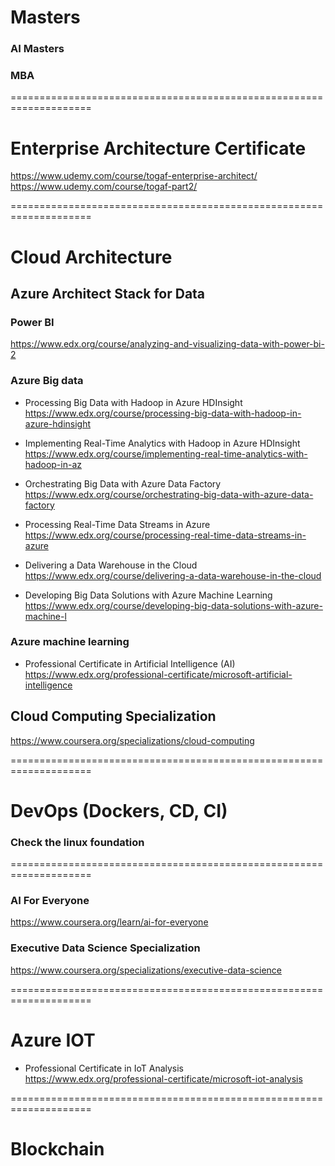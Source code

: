 # Masters
### AI Masters
### MBA
====================================================================

# Enterprise Architecture Certificate
https://www.udemy.com/course/togaf-enterprise-architect/  </br>
https://www.udemy.com/course/togaf-part2/ </br>

====================================================================

# Cloud Architecture

## Azure Architect Stack for Data 
### Power BI
https://www.edx.org/course/analyzing-and-visualizing-data-with-power-bi-2

### Azure Big data
- Processing Big Data with Hadoop in Azure HDInsight <br/>
https://www.edx.org/course/processing-big-data-with-hadoop-in-azure-hdinsight 

- Implementing Real-Time Analytics with Hadoop in Azure HDInsight <br/>
https://www.edx.org/course/implementing-real-time-analytics-with-hadoop-in-az

- Orchestrating Big Data with Azure Data Factory <br/>
https://www.edx.org/course/orchestrating-big-data-with-azure-data-factory

- Processing Real-Time Data Streams in Azure <br/>
https://www.edx.org/course/processing-real-time-data-streams-in-azure

- Delivering a Data Warehouse in the Cloud <br/>
https://www.edx.org/course/delivering-a-data-warehouse-in-the-cloud

- Developing Big Data Solutions with Azure Machine Learning <br/>
https://www.edx.org/course/developing-big-data-solutions-with-azure-machine-l


### Azure machine learning
- Professional Certificate in Artificial Intelligence (AI) <br/>
https://www.edx.org/professional-certificate/microsoft-artificial-intelligence

## Cloud Computing Specialization
https://www.coursera.org/specializations/cloud-computing

====================================================================

# DevOps (Dockers, CD, CI)
### Check the linux foundation

====================================================================
### AI For Everyone
https://www.coursera.org/learn/ai-for-everyone

### Executive Data Science Specialization
https://www.coursera.org/specializations/executive-data-science

====================================================================

# Azure IOT
- Professional Certificate in IoT Analysis <br/>
https://www.edx.org/professional-certificate/microsoft-iot-analysis


====================================================================

# Blockchain
